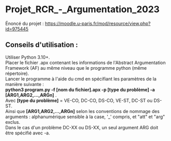 # Projet_RCR_-_Argumentation_2023

Énoncé du projet :
https://moodle.u-paris.fr/mod/resource/view.php?id=975445  

## Conseils d'utilisation :
Utiliser Python 3.10+.  
Placer le fichier .apx contenant les informations de l'Abstract Argumentation Framework (AF) au même niveau que le programme python (même répertoire).  
Lancer le programme à l'aide du cmd en spécifiant les paramètres de la manière suivante :  
**python3 program.py -f [nom du fichier].apx -p [type du problème] -a [ARG1,ARG2,...,ARGn]** .  
Avec **[type du problème]** = VE-CO, DC-CO, DS-CO, VE-ST, DC-ST ou DS-ST.  
Ainsi que **[ARG1,ARG2,...,ARGn]** selon les conventions de nommage des arguments : alphanumérique sensible à la case, '_' compris, et "att" et "arg" exclus.  
Dans le cas d'un problème DC-XX ou DS-XX, un seul argument ARG doit être spécifié avec -a.  

